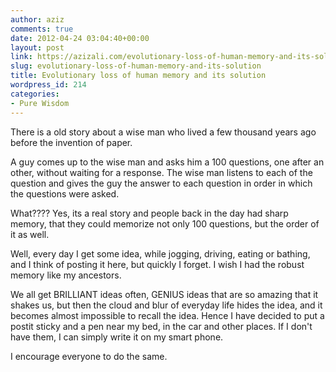 ```yaml
---
author: aziz
comments: true
date: 2012-04-24 03:04:40+00:00
layout: post
link: https://azizali.com/evolutionary-loss-of-human-memory-and-its-solution/
slug: evolutionary-loss-of-human-memory-and-its-solution
title: Evolutionary loss of human memory and its solution
wordpress_id: 214
categories:
- Pure Wisdom
---
```


There is a old story about a wise man who lived a few thousand years ago before the invention of paper.

A guy comes up to the wise man and asks him a 100 questions, one after an other, without waiting for a response. The wise man listens to each of the question and gives the guy the answer to each question in order in which the questions were asked.

What???? Yes, its a real story and people back in the day had sharp memory, that they could memorize not only 100 questions, but the order of it as well.

Well, every day I get some idea, while jogging, driving, eating or bathing, and I think of posting it here, but quickly I forget. I wish I had the robust memory like my ancestors.

We all get BRILLIANT ideas often, GENIUS ideas that are so amazing that it shakes us, but then the cloud and blur of everyday life hides the idea, and it becomes almost impossible to recall the idea. Hence I have decided to put a postit sticky and a pen near my bed, in the car and other places. If I don't have them, I can simply write it on my smart phone.

I encourage everyone to do the same.

